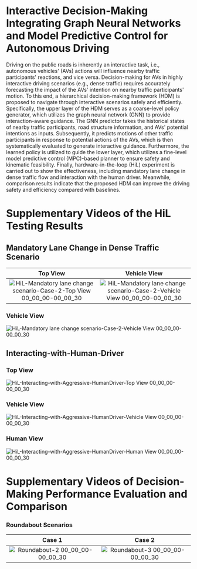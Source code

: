 # Interactive Decision-Making Integrating Graph Neural Networks and Model Predictive Control for Autonomous Driving
Driving on the public roads is inherently an interactive task, i.e., autonomous vehicles' (AVs) actions will influence nearby traffic participants' reactions, and vice versa. Decision-making for AVs in highly interactive driving scenarios (e.g., dense traffic) requires accurately forecasting the impact of the AVs' intention on nearby traffic participants' motion. To this end, a hierarchical decision-making framework (HDM) is proposed to navigate through interactive scenarios safely and efficiently. Specifically, the upper layer of the HDM serves as a coarse-level policy generator, which utilizes the graph neural network (GNN) to provide interaction-aware guidance. The GNN predictor takes the historical states of nearby traffic participants, road structure information, and AVs' potential intentions as inputs. Subsequently, it predicts motions of other traffic participants in response to potential actions of the AVs, which is then systematically evaluated to generate interactive guidance. Furthermore, the learned policy is utilized to guide the lower layer, which utilizes a fine-level model predictive control (MPC)-based planner to ensure safety and kinematic feasibility. Finally, hardware-in-the-loop (HiL) experiment is carried out to show the effectiveness, including mandatory lane change in dense traffic flow and interaction with the human driver. Meanwhile, comparison results indicate that the proposed HDM can improve the driving safety and efficiency compared with baselines.

# Supplementary Videos of the HiL Testing Results
## Mandatory Lane Change in Dense Traffic Scenario
Top View | Vehicle View
:-------------------------:|:-------------------------:
![HiL-Mandatory lane change scenario-Case-2-Top View 00_00_00-00_00_30](https://github.com/Kayne0401/IMPC/assets/112403512/386c15bf-57e5-4499-8545-73fcda925e2d) | ![HiL-Mandatory lane change scenario-Case-2-Vehicle View 00_00_00-00_00_30](https://github.com/Kayne0401/IMPC/assets/112403512/c8e1beda-3c85-48fb-8f4d-356ca0facadc)

### Vehicle View
![HiL-Mandatory lane change scenario-Case-2-Vehicle View 00_00_00-00_00_30](https://github.com/Kayne0401/IMPC/assets/112403512/c8e1beda-3c85-48fb-8f4d-356ca0facadc)

## Interacting-with-Human-Driver
### Top View
![HiL-Interacting-with-Aggressive-HumanDriver-Top View 00_00_00-00_00_30](https://github.com/Kayne0401/IMPC/assets/112403512/075a8572-aee1-45eb-b068-80459171c11f)

### Vehicle View
![HiL-Interacting-with-Aggressive-HumanDriver-Vehicle View 00_00_00-00_00_30](https://github.com/Kayne0401/IMPC/assets/112403512/33124517-a1ab-49c1-8adc-1af098a99d25)

### Human View
![HiL-Interacting-with-Aggressive-HumanDriver-Human View 00_00_00-00_00_30](https://github.com/Kayne0401/IMPC/assets/112403512/20edb960-dc0c-42aa-bd58-75d869d08d64)

# Supplementary Videos of Decision-Making Performance Evaluation and Comparison

### Roundabout Scenarios
Case 1 | Case 2
:-------------------------:|:-------------------------:
![Roundabout-2 00_00_00-00_00_30](https://github.com/user-attachments/assets/018cf04c-beb8-4476-b5f4-84b3efbf5986) | ![Roundabout-3 00_00_00-00_00_30](https://github.com/user-attachments/assets/05b12fd4-14c9-4149-8f0d-c049e19cd672)





